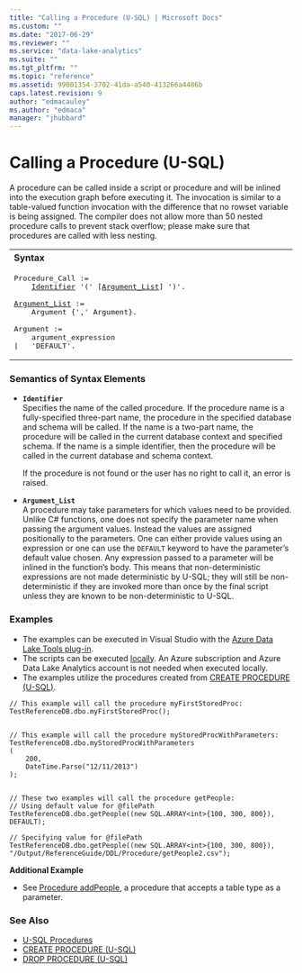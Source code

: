 ```yaml
---
title: "Calling a Procedure (U-SQL) | Microsoft Docs"
ms.custom: ""
ms.date: "2017-06-29"
ms.reviewer: ""
ms.service: "data-lake-analytics"
ms.suite: ""
ms.tgt_pltfrm: ""
ms.topic: "reference"
ms.assetid: 99001354-3702-41da-a540-413266a4486b
caps.latest.revision: 9
author: "edmacauley"
ms.author: "edmaca"
manager: "jhubbard"
---
```

# Calling a Procedure (U-SQL)
A procedure can be called inside a script or procedure and will be inlined into the execution graph before executing it. The invocation is similar to a table-valued function invocation with the difference that no rowset variable is being assigned.  The compiler does not allow more than 50 nested procedure calls to prevent stack overflow; please make sure that procedures are called with less nesting.
  
<table><th align="left">Syntax</th><tr><td><pre>
Procedure_Call :=                                                                                        
    <a href="#Ident">Identifier</a> '(' [<a href="#arg_lst">Argument_List</a>] ')'.<br />
<a href="#arg_lst">Argument_List</a> :=  
    Argument {',' Argument}.<br />  
Argument :=  
    argument_expression  
|   'DEFAULT'.
</pre></td></tr></table>
  
### Semantics of Syntax Elements    
-   <a name="Ident"></a>**`Identifier`**   
    Specifies the name of the called procedure. If the procedure name is a fully-specified three-part name, the procedure in the specified database and schema will be called. If the name is a two-part name, the procedure will be called in the current database context and specified schema. If the name is a simple identifier, then the procedure will be called in the current database and schema context.  
  
    If the procedure is not found or the user has no right to call it, an error is raised.  
  
-   <a name="arg_lst"></a>**`Argument_List`**   
    A procedure may take parameters for which values need to be provided. Unlike C# functions, one does not specify the parameter name when passing the argument values. Instead the values are assigned positionally to the parameters. One can either provide values using an expression or one can use the `DEFAULT` keyword to have the parameter’s default value chosen. Any expression passed to a parameter will be inlined in the function’s body. This means that non-deterministic expressions are not made deterministic by U-SQL; they will still be non-deterministic if they are invoked more than once by the final script unless they are known to be non-deterministic to U-SQL.  
  
### Examples
- The examples can be executed in Visual Studio with the [Azure Data Lake Tools plug-in](https://www.microsoft.com/download/details.aspx?id=49504).  
- The scripts can be executed [locally](https://channel9.msdn.com/Series/AzureDataLake/USQL-LocalRun).  An Azure subscription and Azure Data Lake Analytics account is not needed when executed locally.
- The examples utilize the procedures created from [CREATE PROCEDURE (U-SQL)](create-procedure-u-sql.md).
```
// This example will call the procedure myFirstStoredProc:
TestReferenceDB.dbo.myFirstStoredProc();


// This example will call the procedure myStoredProcWithParameters:
TestReferenceDB.dbo.myStoredProcWithParameters  
(  
    200,  
    DateTime.Parse("12/11/2013")   
); 


// These two examples will call the procedure getPeople:
// Using default value for @filePath
TestReferenceDB.dbo.getPeople((new SQL.ARRAY<int>{100, 300, 800}), DEFAULT); 

// Specifying value for @filePath
TestReferenceDB.dbo.getPeople((new SQL.ARRAY<int>{100, 300, 800}), "/Output/ReferenceGuide/DDL/Procedure/getPeople2.csv"); 
```

**Additional Example**   
* See [Procedure addPeople](create-type-u-sql.md#sproc_pass), a procedure that accepts a table type as a parameter.


### See Also
* [U-SQL Procedures](u-sql-procedures.md)  
* [CREATE PROCEDURE (U-SQL)](create-procedure-u-sql.md)  
* [DROP PROCEDURE (U-SQL)](drop-procedure-u-sql.md)  
  

